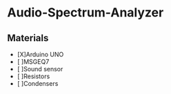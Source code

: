 # Audio-Spectrum-Analyzer

## Materials

* [X]Arduino UNO
* [ ]MSGEQ7
* [ ]Sound sensor
* [ ]Resistors
* [ ]Condensers

